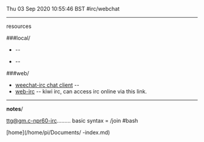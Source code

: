 Thu 03 Sep 2020 10:55:46 BST
#irc/webchat

_____


resources

###local/

* []() --  

* [](/home/pi/Documents/) -- 

###web/
* [weechat-irc chat client](https://www.youtube.com/watch?v=SEAne0vihac) -- 
* [web-irc](https://kiwiirc.com/) -- kiwi irc, can access irc online via this link.  
___

**notes**/

ttg@gm.c-npr60-irc.........
basic syntax = /join #bash 





[home](/home/pi/Documents/ -index.md) 


